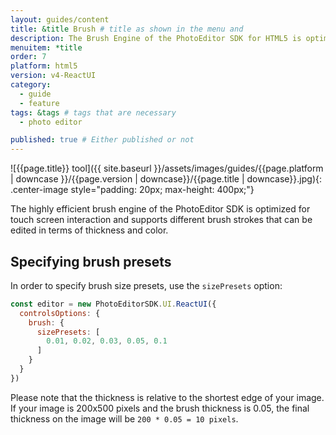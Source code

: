 ```yaml
---
layout: guides/content
title: &title Brush # title as shown in the menu and
description: The Brush Engine of the PhotoEditor SDK for HTML5 is optimized for touch screen interaction and supports various brush strokes, thicknesses, and colors.
menuitem: *title
order: 7
platform: html5
version: v4-ReactUI
category:
  - guide
  - feature
tags: &tags # tags that are necessary
  - photo editor

published: true # Either published or not
---
```

![{{page.title}} tool]({{ site.baseurl }}/assets/images/guides/{{page.platform | downcase }}/{{page.version | downcase}}/{{page.title | downcase}}.jpg){: .center-image style="padding: 20px; max-height: 400px;"}

The highly efficient brush engine of the PhotoEditor SDK is optimized for touch screen interaction and supports different brush strokes that can be edited in terms of thickness and color.

## Specifying brush presets

In order to specify brush size presets, use the `sizePresets` option:

```js
const editor = new PhotoEditorSDK.UI.ReactUI({
  controlsOptions: {
    brush: {
      sizePresets: [
        0.01, 0.02, 0.03, 0.05, 0.1
      ]
    }
  }
})
```

Please note that the thickness is relative to the shortest edge of your image. If your image is 200x500 pixels and the brush thickness is 0.05, the final thickness on the image will be
`200 * 0.05 = 10 pixels`.
